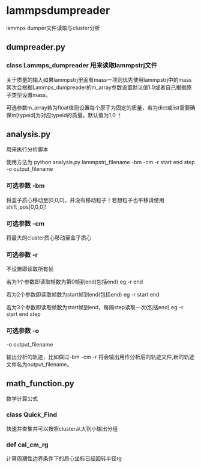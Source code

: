 # lammpsdumpreader
lammps dumper文件读取与cluster分析
## dumpreader.py 
### class Lammps_dumpreader 用来读取lammpstrj文件 

关于质量的输入如果lammpstrj里面有mass一项则优先使用lammpstrj中的mass
其次会根据Lammps_dumpreader的m_array参数设置默认值1.0或者自己根据原子类型设置mass。

可选参数m_array若为float值则设置每个原子为固定的质量，若为dict或list需要确保m[typeid]为对应typeid的质量。默认值为1.0 ！
## analysis.py
用来执行分析脚本

使用方法为 python analysis.py lammpstrj_filename -bm -cm -r start end step -o output_filename

### 可选参数 -bm 
将盒子质心移动至[0,0,0]，并没有移动粒子！若想粒子也平移请使用shift_pos[0,0,0]!
### 可选参数 -cm
将最大的cluster质心移动至盒子质心

### 可选参数 -r 
不设置即读取所有帧

若为1个参数即读取帧数为第0帧到end(包括end) eg -r end

若为2个参数即读取帧数为start帧到end(包括end) eg -r start end

若为3个参数即读取帧数为start帧到end，每隔step读取一次(包括end) eg -r start end step

### 可选参数 -o
-o output_filename

输出分析的轨迹，比如做过-bm -cm -r 将会输出用作分析后的轨迹文件,新的轨迹文件名为output_filename。

## math_function.py
数学计算公式
### class Quick_Find
快速并查集并可以按照cluster从大到小输出分组
### def cal_cm_rg
计算周期性边界条件下的质心坐标已经回转半径rg

